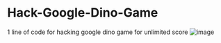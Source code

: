 # Hack-Google-Dino-Game
1 line of code for hacking google dino game for unlimited score
![image](https://user-images.githubusercontent.com/47186806/109367119-20be5b00-788d-11eb-8dd1-49f748e9f5e5.png)

